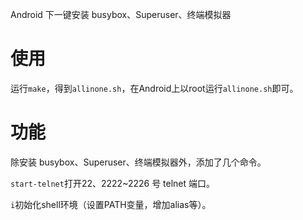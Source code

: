 Android 下一键安装 busybox、Superuser、终端模拟器


使用
====
运行`make`，得到`allinone.sh`，在Android上以root运行`allinone.sh`即可。

功能
====
除安装 busybox、Superuser、终端模拟器外，添加了几个命令。

`start-telnet`打开22、2222~2226 号 telnet 端口。

`i`初始化shell环境（设置PATH变量，增加alias等）。
